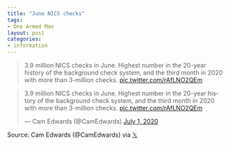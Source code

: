 ```yaml
---
title: "June NICS checks"
tags:
- One Armed Man
layout: post
categories:
- information
---
```


> 3.9 million NICS checks in June. Highest number in the 20-year history of the background check system, and the third month in 2020 with more than 3-million checks. [pic.twitter.com/rAfLNO2QEm](https://t.co/rAfLNO2QEm)

<blockquote class="twitter-tweet"><p lang="en" dir="ltr">3.9 million NICS checks in June. Highest number in the 20-year history of the background check system, and the third month in 2020 with more than 3-million checks. <a href="https://t.co/rAfLNO2QEm">pic.twitter.com/rAfLNO2QEm</a></p>&mdash; Cam Edwards (@CamEdwards) <a href="https://twitter.com/CamEdwards/status/1278365780992720896?ref_src=twsrc%5Etfw">July 1, 2020</a></blockquote> <script async src="https://platform.twitter.com/widgets.js" charset="utf-8"></script>

Source: Cam Edwards (@CamEdwards) via [&#120143;](https://x.com/CamEdwards/status/1278365780992720896)
